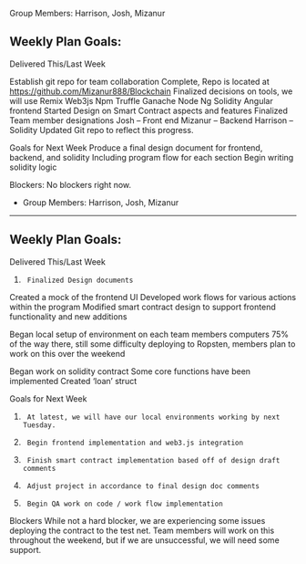 Group Members: Harrison, Josh, Mizanur
 
## Weekly Plan Goals:
 
Delivered This/Last Week
 
Establish git repo for team collaboration
Complete, Repo is located at https://github.com/Mizanur888/Blockchain
Finalized decisions on tools, we will use
Remix
Web3js
Npm
Truffle
Ganache
Node
Ng
Solidity
Angular frontend
Started Design on Smart Contract aspects and features
Finalized Team member designations
Josh – Front end
Mizanur – Backend
Harrison – Solidity
Updated Git repo to reflect this progress.
 
 
Goals for Next Week
Produce a final design document for frontend, backend, and solidity
Including program flow for each section
Begin writing solidity logic
 
 
Blockers:  No blockers right now.
            
            
            
            
  + Group Members: Harrison, Josh, Mizanur


--- 

 
## Weekly Plan Goals: 
 
Delivered This/Last Week 
 
1.      Finalized Design documents
Created a mock of the frontend UI
Developed work flows for various actions within the program
Modified smart contract design to support frontend functionality and new additions
 
Began local setup of environment on each team members computers
75% of the way there, still some difficulty deploying to Ropsten, members plan to work on this over the weekend
 
Began work on solidity contract
Some core functions have been implemented
Created ‘loan’ struct  
 
Goals for Next Week 
1.      At latest, we will have our local environments working by next Tuesday.
2.      Begin frontend implementation and web3.js integration
3.      Finish smart contract implementation based off of design draft comments
4.      Adjust project in accordance to final design doc comments
5.      Begin QA work on code / work flow implementation
 
 
 
Blockers 
            While not a hard blocker, we are experiencing some issues deploying the contract to the test net. Team members will work on this throughout the weekend, but if we are unsuccessful, we will need some support.
 
